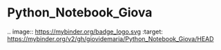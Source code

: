 # Python_Notebook_Giova

.. image:: https://mybinder.org/badge_logo.svg
 :target: https://mybinder.org/v2/gh/giovidemaria/Python_Notebook_Giova/HEAD

